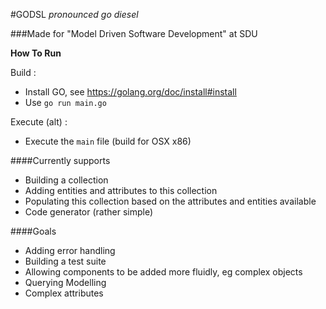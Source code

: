 #GODSL
_pronounced go diesel_

###Made for "Model Driven Software Development" at SDU

**How To Run**

Build :
- Install GO, see https://golang.org/doc/install#install 
- Use `go run main.go`

Execute (alt) :
- Execute the `main` file (build for OSX x86)


####Currently supports
- Building a collection  
- Adding entities and attributes to this collection
- Populating this collection based on the attributes and entities available
- Code generator (rather simple)

####Goals
- Adding error handling 
- Building a test suite  
- Allowing components to be added more fluidly, eg complex objects 
- Querying Modelling
- Complex attributes
